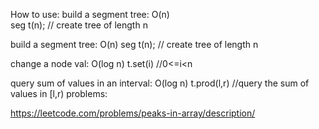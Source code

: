 
How to use:	
build a segment tree: O(n)	
seg t(n);  // create tree of length n	

build a segment tree: O(n) 
seg t(n);  // create tree of length n 

change a node val: O(log n) 
t.set(i)  //0<=i<n 


query sum of values in an interval: O(log n) 
t.prod(l,r) //query the sum of values in [l,r) 
problems: 

https://leetcode.com/problems/peaks-in-array/description/ 
